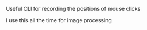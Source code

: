 Useful CLI for recording the positions of mouse clicks

I use this all the time for image processing 
